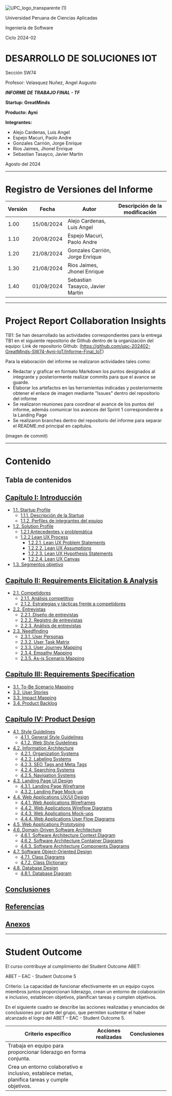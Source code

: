 ![UPC_logo_transparente (1)](https://github.com/JorgeGonzales15/SW51-GreatMinds-OpenSource/assets/104078975/2ff342be-dc34-415c-925e-1e7133e49abf)

Universidad Peruana de Ciencias Aplicadas

Ingeniería de Software

Ciclo 2024-02

# DESARROLLO DE SOLUCIONES IOT

Sección SW74

Profesor: Velasquez Nuñez, Angel Augusto

***INFORME DE TRABAJO FINAL - TF***

**Startup: GreatMinds**

**Producto: Ayni**

**Integrantes:**
- Alejo Cardenas, Luis Angel
- Espejo Macuri, Paolo Andre
- Gonzales Carrión, Jorge Enrique
- Rios Jaimes, Jhonel Enrique
- Sebastian Tasayco, Javier Martin

Agosto del 2024

---
# Registro de Versiones del Informe

| Versión | Fecha | Autor | Descripción de la modificación |
| - | - | - | - |
| 1.00 | 15/08/2024 | Alejo Cardenas, Luis Angel | |
| 1.10 | 20/08/2024 | Espejo Macuri, Paolo Andre |  |
| 1.20 | 21/08/2024 | Gonzales Carrión, Jorge Enrique| |
| 1.30 | 21/08/2024 | Rios Jaimes, Jhonel Enrique | |
| 1.40 | 01/09/2024 | Sebastian Tasayco, Javier Martin | |


---
# Project Report Collaboration Insights

TB1: Se han desarrollado las actividades correspondientes para la entrega TB1 en el siguiente repositorio de Github dentro de la organización del equipo:
Link de repositorio Github: (https://github.com/upc-202402-GreatMinds-SW74-Ayni-IoT/Informe-Final_IoT)

Para la elaboración del informe se realizaron actividades tales como: 
- Redactar y graficar en formato Markdown los puntos designados al integrante y posteriormente realizar commits para que el avance se guarde. 
- Elaborar los artefactos en las herramientas indicadas y posteriormente obtener el enlace de imagen mediante "Issues" dentro del repositorio del informe
- Se realizaron reuniones para coordinar el avance de los puntos del informe, además comunicar los avances del Sprint 1 correspondiente a la Landing Page
- Se realizaron branches dentro del repositorio del informe para separar el README.md principal en capitulos.

(imagen de commit)


---
# Contenido 
## Tabla de contenidos


## [Capítulo I: Introducción](https://github.com/upc-pre-202302-GreatMinds-SW51/Informe-Final_OpenSource/blob/develop/Cap%C3%ADtulo%20I:%20Introducci%C3%B3n.md)
- [1.1. Startup Profile](https://github.com/upc-pre-202302-GreatMinds-SW51/Informe-Final_OpenSource/blob/develop/Cap%C3%ADtulo%20I:%20Introducci%C3%B3n.md#11-startup-profile)
  - [1.1.1. Descripción de la Startup](https://github.com/upc-pre-202302-GreatMinds-SW51/Informe-Final_OpenSource/blob/develop/Cap%C3%ADtulo%20I:%20Introducci%C3%B3n.md#111-descripci%C3%B3n-de-la-startup)
  - [1.1.2. Perfiles de integrantes del equipo](https://github.com/upc-pre-202302-GreatMinds-SW51/Informe-Final_OpenSource/blob/develop/Cap%C3%ADtulo%20I:%20Introducci%C3%B3n.md#112-perfiles-de-integrantes-del-equipo)
- [1.2. Solution Profile](https://github.com/upc-pre-202302-GreatMinds-SW51/Informe-Final_OpenSource/blob/develop/Cap%C3%ADtulo%20I:%20Introducci%C3%B3n.md#12-solution-profile)
  - [1.2.1 Antecedentes y problemática](https://github.com/upc-pre-202302-GreatMinds-SW51/Informe-Final_OpenSource/blob/develop/Cap%C3%ADtulo%20I:%20Introducci%C3%B3n.md#121-antecedentes-y-problem%C3%A1tica)
  - [1.2.2 Lean UX Process](https://github.com/upc-pre-202302-GreatMinds-SW51/Informe-Final_OpenSource/blob/develop/Cap%C3%ADtulo%20I:%20Introducci%C3%B3n.md#122-lean-ux-process)
    - [1.2.2.1. Lean UX Problem Statements](https://github.com/upc-pre-202302-GreatMinds-SW51/Informe-Final_OpenSource/blob/develop/Cap%C3%ADtulo%20I:%20Introducci%C3%B3n.md#1221-lean-ux-problem-statements)
    - [1.2.2.2. Lean UX Assumptions](https://github.com/upc-pre-202302-GreatMinds-SW51/Informe-Final_OpenSource/blob/develop/Cap%C3%ADtulo%20I:%20Introducci%C3%B3n.md#1222-lean-ux-assumptions)
    - [1.2.2.3. Lean UX Hypothesis Statements](https://github.com/upc-pre-202302-GreatMinds-SW51/Informe-Final_OpenSource/blob/develop/Cap%C3%ADtulo%20I:%20Introducci%C3%B3n.md#1223-lean-ux-hypothesis-statements)
    - [1.2.2.4. Lean UX Canvas](https://github.com/upc-pre-202302-GreatMinds-SW51/Informe-Final_OpenSource/blob/develop/Cap%C3%ADtulo%20I:%20Introducci%C3%B3n.md#1224-lean-ux-canvas)
- [1.3. Segmentos objetivo](https://github.com/upc-pre-202302-GreatMinds-SW51/Informe-Final_OpenSource/blob/develop/Cap%C3%ADtulo%20I:%20Introducci%C3%B3n.md#13-segmentos-objetivo)

## [Capítulo II: Requirements Elicitation & Analysis](https://github.com/upc-pre-202302-GreatMinds-SW51/Informe-Final_OpenSource/blob/develop/Cap%C3%ADtulo%20II:%20Requirements%20Elicitation%20%26%20Analysis.md)
- [2.1. Competidores](https://github.com/upc-pre-202302-GreatMinds-SW51/Informe-Final_OpenSource/blob/develop/Cap%C3%ADtulo%20II:%20Requirements%20Elicitation%20%26%20Analysis.md#21-competidores)
  - [2.1.1. Análisis competitivo](https://github.com/upc-pre-202302-GreatMinds-SW51/Informe-Final_OpenSource/blob/develop/Cap%C3%ADtulo%20II:%20Requirements%20Elicitation%20%26%20Analysis.md#211-an%C3%A1lisis-competitivo)
  - [2.1.2. Estrategias y tácticas frente a competidores](https://github.com/upc-pre-202302-GreatMinds-SW51/Informe-Final_OpenSource/blob/develop/Cap%C3%ADtulo%20II:%20Requirements%20Elicitation%20%26%20Analysis.md#212-estrategias-y-t%C3%A1cticas-frente-a-competidores)
- [2.2. Entrevistas](https://github.com/upc-pre-202302-GreatMinds-SW51/Informe-Final_OpenSource/blob/develop/Cap%C3%ADtulo%20II:%20Requirements%20Elicitation%20%26%20Analysis.md#22-entrevistas)
  - [2.2.1. Diseño de entrevistas](https://github.com/upc-pre-202302-GreatMinds-SW51/Informe-Final_OpenSource/blob/develop/Cap%C3%ADtulo%20II:%20Requirements%20Elicitation%20%26%20Analysis.md#221-dise%C3%B1o-de-entrevistas)
  - [2.2.2. Registro de entrevistas](https://github.com/upc-pre-202302-GreatMinds-SW51/Informe-Final_OpenSource/blob/develop/Cap%C3%ADtulo%20II:%20Requirements%20Elicitation%20%26%20Analysis.md#222-registro-de-entrevistas)
  - [2.2.3. Análisis de entrevistas](https://github.com/upc-pre-202302-GreatMinds-SW51/Informe-Final_OpenSource/blob/develop/Cap%C3%ADtulo%20II:%20Requirements%20Elicitation%20%26%20Analysis.md#223-an%C3%A1lisis-de-entrevistas)
- [2.3. Needfinding](https://github.com/upc-pre-202302-GreatMinds-SW51/Informe-Final_OpenSource/blob/develop/Cap%C3%ADtulo%20II:%20Requirements%20Elicitation%20%26%20Analysis.md#23-needfinding)
  - [2.3.1. User Personas](https://github.com/upc-pre-202302-GreatMinds-SW51/Informe-Final_OpenSource/blob/develop/Cap%C3%ADtulo%20II:%20Requirements%20Elicitation%20%26%20Analysis.md#231-user-personas)
  - [2.3.2. User Task Matrix](https://github.com/upc-pre-202302-GreatMinds-SW51/Informe-Final_OpenSource/blob/develop/Cap%C3%ADtulo%20II:%20Requirements%20Elicitation%20%26%20Analysis.md#232-user-task-matrix)
  - [2.3.3. User Journey Mapping](https://github.com/upc-pre-202302-GreatMinds-SW51/Informe-Final_OpenSource/blob/develop/Cap%C3%ADtulo%20II:%20Requirements%20Elicitation%20%26%20Analysis.md#233-user-journey-mapping)
  - [2.3.4. Empathy Mapping](https://github.com/upc-pre-202302-GreatMinds-SW51/Informe-Final_OpenSource/blob/develop/Cap%C3%ADtulo%20II:%20Requirements%20Elicitation%20%26%20Analysis.md#234-empathy-mapping)
  - [2.3.5. As-is Scenario Mapping](https://github.com/upc-pre-202302-GreatMinds-SW51/Informe-Final_OpenSource/blob/develop/Cap%C3%ADtulo%20II:%20Requirements%20Elicitation%20%26%20Analysis.md#235-as-is-scenario-mapping)

## [Capítulo III: Requirements Specification](https://github.com/upc-pre-202302-GreatMinds-SW51/Informe-Final_OpenSource/blob/develop/Cap%C3%ADtulo%20III:%20Requirements%20Specification.md)
- [3.1. To-Be Scenario Mapping](https://github.com/upc-pre-202302-GreatMinds-SW51/Informe-Final_OpenSource/blob/develop/Cap%C3%ADtulo%20III:%20Requirements%20Specification.md#31-to-be-scenario-mapping)
- [3.2. User Stories](https://github.com/upc-pre-202302-GreatMinds-SW51/Informe-Final_OpenSource/blob/develop/Cap%C3%ADtulo%20III:%20Requirements%20Specification.md#32-user-stories)
- [3.3. Impact Mapping](https://github.com/upc-pre-202302-GreatMinds-SW51/Informe-Final_OpenSource/blob/develop/Cap%C3%ADtulo%20III:%20Requirements%20Specification.md#33-impact-mapping)
- [3.4. Product Backlog](https://github.com/upc-pre-202302-GreatMinds-SW51/Informe-Final_OpenSource/blob/develop/Cap%C3%ADtulo%20III:%20Requirements%20Specification.md#34-product-backlog)

## [Capítulo IV: Product Design](https://github.com/upc-pre-202302-GreatMinds-SW51/Informe-Final_OpenSource/blob/develop/Cap%C3%ADtulo%20IV:%20Product%20Design.md)
- [4.1. Style Guidelines](https://github.com/upc-pre-202302-GreatMinds-SW51/Informe-Final_OpenSource/blob/develop/Cap%C3%ADtulo%20IV:%20Product%20Design.md#41-style-guidelines)
  - [4.1.1. General Style Guidelines](https://github.com/upc-pre-202302-GreatMinds-SW51/Informe-Final_OpenSource/blob/develop/Cap%C3%ADtulo%20IV:%20Product%20Design.md#411-general-style-guidelines)
  - [4.1.2. Web Style Guidelines](https://github.com/upc-pre-202302-GreatMinds-SW51/Informe-Final_OpenSource/blob/develop/Cap%C3%ADtulo%20IV:%20Product%20Design.md#412-web-style-guidelines)
- [4.2. Information Architecture](https://github.com/upc-pre-202302-GreatMinds-SW51/Informe-Final_OpenSource/blob/develop/Cap%C3%ADtulo%20IV:%20Product%20Design.md#42-information-architecture)
  - [4.2.1. Organization Systems](https://github.com/upc-pre-202302-GreatMinds-SW51/Informe-Final_OpenSource/blob/develop/Cap%C3%ADtulo%20IV:%20Product%20Design.md#421-organization-systems)
  - [4.2.2. Labeling Systems](https://github.com/upc-pre-202302-GreatMinds-SW51/Informe-Final_OpenSource/blob/develop/Cap%C3%ADtulo%20IV:%20Product%20Design.md#422-labeling-systems)
  - [4.2.3. SEO Tags and Meta Tags](https://github.com/upc-pre-202302-GreatMinds-SW51/Informe-Final_OpenSource/blob/develop/Cap%C3%ADtulo%20IV:%20Product%20Design.md#423-seo-tags-and-meta-tags)
  - [4.2.4. Searching Systems](https://github.com/upc-pre-202302-GreatMinds-SW51/Informe-Final_OpenSource/blob/develop/Cap%C3%ADtulo%20IV:%20Product%20Design.md#424-searching-systems)
  - [4.2.5. Navigation Systems](https://github.com/upc-pre-202302-GreatMinds-SW51/Informe-Final_OpenSource/blob/develop/Cap%C3%ADtulo%20IV:%20Product%20Design.md#425-navigation-systems)
- [4.3. Landing Page UI Design](https://github.com/upc-pre-202302-GreatMinds-SW51/Informe-Final_OpenSource/blob/develop/Cap%C3%ADtulo%20IV:%20Product%20Design.md#43-landing-page-ui-design)
  - [4.3.1. Landing Page Wireframe](https://github.com/upc-pre-202302-GreatMinds-SW51/Informe-Final_OpenSource/blob/develop/Cap%C3%ADtulo%20IV:%20Product%20Design.md#431-landing-page-wireframe)
  - [4.3.2. Landing Page Mock-up](https://github.com/upc-pre-202302-GreatMinds-SW51/Informe-Final_OpenSource/blob/develop/Cap%C3%ADtulo%20IV:%20Product%20Design.md#432-landing-page-mock-up)
- [4.4. Web Applications UX/UI Design](https://github.com/upc-pre-202302-GreatMinds-SW51/Informe-Final_OpenSource/blob/develop/Cap%C3%ADtulo%20IV:%20Product%20Design.md#44-web-applications-uxui-design)
  - [4.4.1. Web Applications Wireframes](https://github.com/upc-pre-202302-GreatMinds-SW51/Informe-Final_OpenSource/blob/develop/Cap%C3%ADtulo%20IV:%20Product%20Design.md#441-web-applications-wireframes)
  - [4.4.2. Web Applications Wireflow Diagrams](https://github.com/upc-pre-202302-GreatMinds-SW51/Informe-Final_OpenSource/blob/develop/Cap%C3%ADtulo%20IV:%20Product%20Design.md#442-web-applications-wireflow-diagrams)
  - [4.4.3. Web Applications Mock-ups](https://github.com/upc-pre-202302-GreatMinds-SW51/Informe-Final_OpenSource/blob/develop/Cap%C3%ADtulo%20IV:%20Product%20Design.md#442-web-applications-mock-ups)
  - [4.4.4. Web Applications User Flow Diagrams](https://github.com/upc-pre-202302-GreatMinds-SW51/Informe-Final_OpenSource/blob/develop/Cap%C3%ADtulo%20IV:%20Product%20Design.md#443-web-applications-user-flow-diagrams)
- [4.5. Web Applications Prototyping](https://github.com/upc-pre-202302-GreatMinds-SW51/Informe-Final_OpenSource/blob/develop/Cap%C3%ADtulo%20IV:%20Product%20Design.md#45-web-applications-prototyping)
- [4.6. Domain-Driven Software Architecture](https://github.com/upc-pre-202302-GreatMinds-SW51/Informe-Final_OpenSource/blob/develop/Cap%C3%ADtulo%20IV:%20Product%20Design.md#46-domain-driven-software-architecture)
  - [4.6.1. Software Architecture Context Diagram](https://github.com/upc-pre-202302-GreatMinds-SW51/Informe-Final_OpenSource/blob/develop/Cap%C3%ADtulo%20IV:%20Product%20Design.md#461-software-architecture-context-diagram)
  - [4.6.2. Software Architecture Container Diagrams](https://github.com/upc-pre-202302-GreatMinds-SW51/Informe-Final_OpenSource/blob/develop/Cap%C3%ADtulo%20IV:%20Product%20Design.md#462-software-architecture-container-diagrams)
  - [4.6.3. Software Architecture Components Diagrams](https://github.com/upc-pre-202302-GreatMinds-SW51/Informe-Final_OpenSource/blob/develop/Cap%C3%ADtulo%20IV:%20Product%20Design.md#463-software-architecture-components-diagrams)
- [4.7. Software Object-Oriented Design](https://github.com/upc-pre-202302-GreatMinds-SW51/Informe-Final_OpenSource/blob/develop/Cap%C3%ADtulo%20IV:%20Product%20Design.md#47-software-object-oriented-design)
  - [4.7.1. Class Diagrams](https://github.com/upc-pre-202302-GreatMinds-SW51/Informe-Final_OpenSource/blob/develop/Cap%C3%ADtulo%20IV:%20Product%20Design.md#471-class-diagrams)
  - [4.7.2. Class Dictionary](https://github.com/upc-pre-202302-GreatMinds-SW51/Informe-Final_OpenSource/blob/develop/Cap%C3%ADtulo%20IV:%20Product%20Design.md#472-class-dictionary)
- [4.8. Database Design](https://github.com/upc-pre-202302-GreatMinds-SW51/Informe-Final_OpenSource/blob/develop/Cap%C3%ADtulo%20IV:%20Product%20Design.md#48-database-design)
  - [4.8.1. Database Diagram](https://github.com/upc-pre-202302-GreatMinds-SW51/Informe-Final_OpenSource/blob/develop/Cap%C3%ADtulo%20IV:%20Product%20Design.md#481-database-diagram)


## [Conclusiones](https://github.com/upc-pre-202302-GreatMinds-SW51/Informe-Final_OpenSource/blob/develop/Cap%C3%ADtulo%20V:%20Product%20Implementation%2C%20Validation%20%26%20Deployment.md#conclusiones)

## [Referencias](https://github.com/upc-pre-202302-GreatMinds-SW51/Informe-Final_OpenSource/blob/develop/Cap%C3%ADtulo%20V:%20Product%20Implementation%2C%20Validation%20%26%20Deployment.md#referencias)

## [Anexos](https://github.com/upc-pre-202302-GreatMinds-SW51/Informe-Final_OpenSource/blob/develop/Cap%C3%ADtulo%20V:%20Product%20Implementation%2C%20Validation%20%26%20Deployment.md#anexos)

---

# Student Outcome

El curso contribuye al cumplimiento del Student Outcome ABET:

ABET – EAC - Student Outcome 5

Criterio: La capacidad de funcionar efectivamente en un equipo cuyos miembros juntos proporcionan liderazgo, crean un entorno de colaboración e inclusivo, establecen objetivos, planifican tareas y cumplen objetivos. 

En el siguiente cuadro se describe las acciones realizadas y enunciados de 
conclusiones por parte del grupo, que permiten sustentar el haber alcanzado el logro 
del ABET – EAC - Student Outcome 5.

| Criterio específico | Acciones realizadas | Conclusiones |
| - | - | - |
| Trabaja en equipo para proporcionar liderazgo en forma conjunta. |  |  |
| Crea un entorno colaborativo e inclusivo, establece metas, planifica tareas y cumple objetivos. |  |  |
